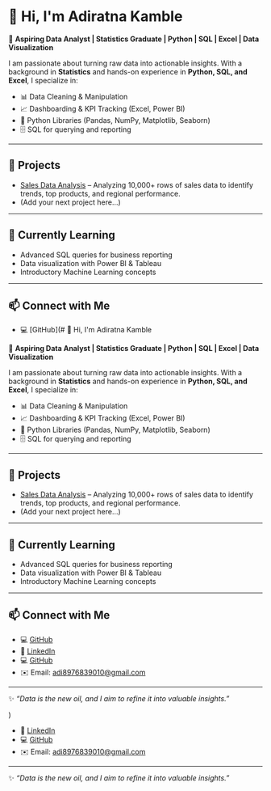 # 👋 Hi, I'm Adiratna Kamble  

🎯 **Aspiring Data Analyst | Statistics Graduate | Python | SQL | Excel | Data Visualization**  

I am passionate about turning raw data into actionable insights. With a background in **Statistics** and hands-on experience in **Python, SQL, and Excel**, I specialize in:  

- 📊 Data Cleaning & Manipulation  
- 📈 Dashboarding & KPI Tracking (Excel, Power BI)  
- 🐍 Python Libraries (Pandas, NumPy, Matplotlib, Seaborn)  
- 🗄️ SQL for querying and reporting  

---

## 🔹 Projects
- [Sales Data Analysis](https://github.com/adiratna89/sales-data-analysis) – Analyzing 10,000+ rows of sales data to identify trends, top products, and regional performance.  
- (Add your next project here…)

---

## 🔹 Currently Learning
- Advanced SQL queries for business reporting  
- Data visualization with Power BI & Tableau  
- Introductory Machine Learning concepts  

---

## 📫 Connect with Me
- 💻 [GitHub](# 👋 Hi, I'm Adiratna Kamble  

🎯 **Aspiring Data Analyst | Statistics Graduate | Python | SQL | Excel | Data Visualization**  

I am passionate about turning raw data into actionable insights. With a background in **Statistics** and hands-on experience in **Python, SQL, and Excel**, I specialize in:  

- 📊 Data Cleaning & Manipulation  
- 📈 Dashboarding & KPI Tracking (Excel, Power BI)  
- 🐍 Python Libraries (Pandas, NumPy, Matplotlib, Seaborn)  
- 🗄️ SQL for querying and reporting  

---

## 🔹 Projects
- [Sales Data Analysis](https://github.com/adiratna89/sales-data-analysis) – Analyzing 10,000+ rows of sales data to identify trends, top products, and regional performance.  
- (Add your next project here…)

---

## 🔹 Currently Learning
- Advanced SQL queries for business reporting  
- Data visualization with Power BI & Tableau  
- Introductory Machine Learning concepts  

---

## 📫 Connect with Me
- 💻 [GitHub](https://github.com/adirtana89)  
- 🔗 [LinkedIn](www.linkedin.com/in/adiratna-kamble)  
- 💻 [GitHub](https://github.com/adiratna89)  
- ✉️ Email: adi8976839010@gmail.com  

---

✨ *“Data is the new oil, and I aim to refine it into valuable insights.”*

)  
- 🔗 [LinkedIn](www.linkedin.com/in/adiratna-kamble)  
- 💻 [GitHub](https://github.com/adiratna89)  
- ✉️ Email: adi8976839010@gmail.com  

---

✨ *“Data is the new oil, and I aim to refine it into valuable insights.”*

